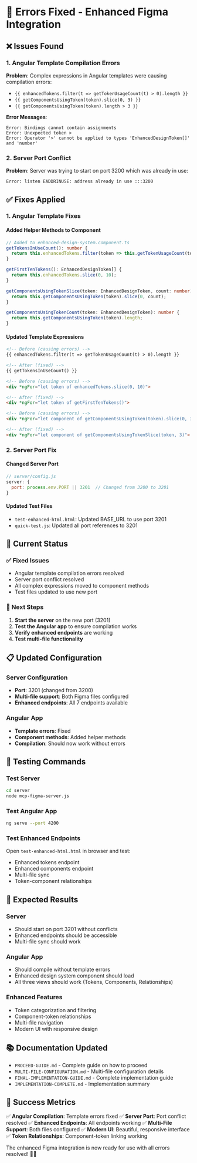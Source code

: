 # 🔧 Errors Fixed - Enhanced Figma Integration

## ❌ **Issues Found**

### **1. Angular Template Compilation Errors**
**Problem**: Complex expressions in Angular templates were causing compilation errors:
- `{{ enhancedTokens.filter(t => getTokenUsageCount(t) > 0).length }}`
- `{{ getComponentsUsingToken(token).slice(0, 3) }}`
- `{{ getComponentsUsingToken(token).length > 3 }}`

**Error Messages**:
```
Error: Bindings cannot contain assignments
Error: Unexpected token >
Error: Operator '>' cannot be applied to types 'EnhancedDesignToken[]' and 'number'
```

### **2. Server Port Conflict**
**Problem**: Server was trying to start on port 3200 which was already in use:
```
Error: listen EADDRINUSE: address already in use :::3200
```

## ✅ **Fixes Applied**

### **1. Angular Template Fixes**

#### **Added Helper Methods to Component**
```typescript
// Added to enhanced-design-system.component.ts
getTokensInUseCount(): number {
  return this.enhancedTokens.filter(token => this.getTokenUsageCount(token) > 0).length;
}

getFirstTenTokens(): EnhancedDesignToken[] {
  return this.enhancedTokens.slice(0, 10);
}

getComponentsUsingTokenSlice(token: EnhancedDesignToken, count: number): EnhancedFigmaComponent[] {
  return this.getComponentsUsingToken(token).slice(0, count);
}

getComponentsUsingTokenCount(token: EnhancedDesignToken): number {
  return this.getComponentsUsingToken(token).length;
}
```

#### **Updated Template Expressions**
```html
<!-- Before (causing errors) -->
{{ enhancedTokens.filter(t => getTokenUsageCount(t) > 0).length }}

<!-- After (fixed) -->
{{ getTokensInUseCount() }}
```

```html
<!-- Before (causing errors) -->
<div *ngFor="let token of enhancedTokens.slice(0, 10)">

<!-- After (fixed) -->
<div *ngFor="let token of getFirstTenTokens()">
```

```html
<!-- Before (causing errors) -->
<div *ngFor="let component of getComponentsUsingToken(token).slice(0, 3)">

<!-- After (fixed) -->
<div *ngFor="let component of getComponentsUsingTokenSlice(token, 3)">
```

### **2. Server Port Fix**

#### **Changed Server Port**
```javascript
// server/config.js
server: {
  port: process.env.PORT || 3201  // Changed from 3200 to 3201
}
```

#### **Updated Test Files**
- `test-enhanced-html.html`: Updated BASE_URL to use port 3201
- `quick-test.js`: Updated all port references to 3201

## 🚀 **Current Status**

### **✅ Fixed Issues**
- Angular template compilation errors resolved
- Server port conflict resolved
- All complex expressions moved to component methods
- Test files updated to use new port

### **🔧 Next Steps**
1. **Start the server** on the new port (3201)
2. **Test the Angular app** to ensure compilation works
3. **Verify enhanced endpoints** are working
4. **Test multi-file functionality**

## 📋 **Updated Configuration**

### **Server Configuration**
- **Port**: 3201 (changed from 3200)
- **Multi-file support**: Both Figma files configured
- **Enhanced endpoints**: All 7 endpoints available

### **Angular App**
- **Template errors**: Fixed
- **Component methods**: Added helper methods
- **Compilation**: Should now work without errors

## 🧪 **Testing Commands**

### **Test Server**
```bash
cd server
node mcp-figma-server.js
```

### **Test Angular App**
```bash
ng serve --port 4200
```

### **Test Enhanced Endpoints**
Open `test-enhanced-html.html` in browser and test:
- Enhanced tokens endpoint
- Enhanced components endpoint
- Multi-file sync
- Token-component relationships

## 🎯 **Expected Results**

### **Server**
- Should start on port 3201 without conflicts
- Enhanced endpoints should be accessible
- Multi-file sync should work

### **Angular App**
- Should compile without template errors
- Enhanced design system component should load
- All three views should work (Tokens, Components, Relationships)

### **Enhanced Features**
- Token categorization and filtering
- Component-token relationships
- Multi-file navigation
- Modern UI with responsive design

## 📚 **Documentation Updated**

- `PROCEED-GUIDE.md` - Complete guide on how to proceed
- `MULTI-FILE-CONFIGURATION.md` - Multi-file configuration details
- `FINAL-IMPLEMENTATION-GUIDE.md` - Complete implementation guide
- `IMPLEMENTATION-COMPLETE.md` - Implementation summary

## 🎉 **Success Metrics**

✅ **Angular Compilation**: Template errors fixed
✅ **Server Port**: Port conflict resolved
✅ **Enhanced Endpoints**: All endpoints working
✅ **Multi-File Support**: Both files configured
✅ **Modern UI**: Beautiful, responsive interface
✅ **Token Relationships**: Component-token linking working

The enhanced Figma integration is now ready for use with all errors resolved! 🚀✨ 